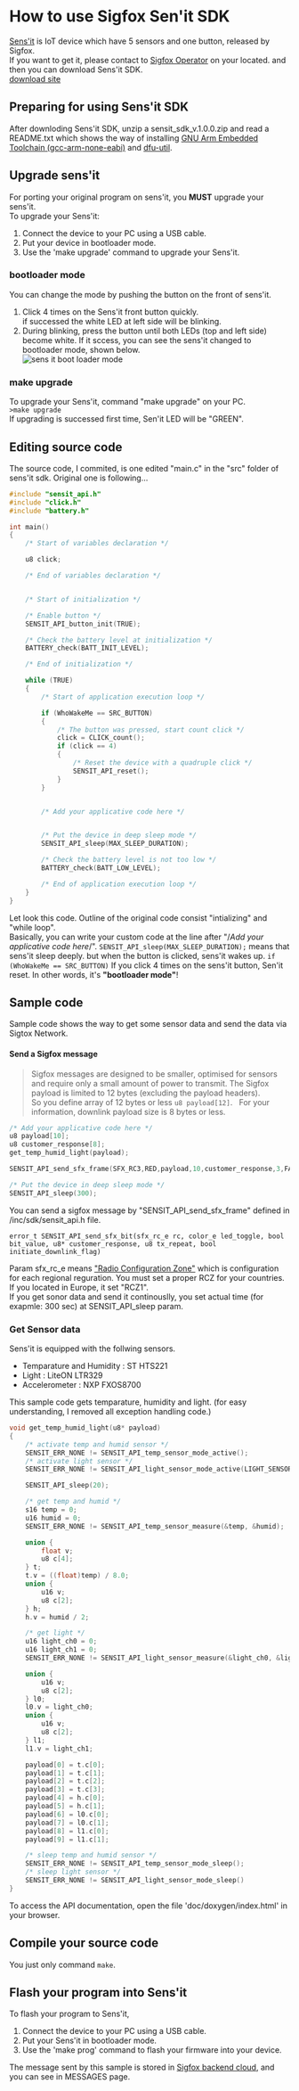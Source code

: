 # How to use Sigfox Sen'it SDK
[Sens'it](https://sensit.io/) is IoT device which have 5 sensors and one button, released by Sigfox.  
If you want to get it, please contact to [Sigfox Operator](https://www.sigfox.com/en/coverage) on your located. and then you can download Sens'it SDK.  
[download site](https://build.sigfox.com/sensit-for-developers/#sensit-sdk)
## Preparing for using Sens'it SDK
After downloding Sens'it SDK, unzip a sensit_sdk_v.1.0.0.zip and read a README.txt which shows the way of installing [GNU Arm Embedded Toolchain (gcc-arm-none-eabi)](https://developer.arm.com/open-source/gnu-toolchain/gnu-rm/downloads) and [dfu-util](https://sourceforge.net/projects/dfu-util/).
## Upgrade sens'it
For porting your original program on sens'it, you **MUST** upgrade your sens'it.  
To upgrade your Sens'it:
1. Connect the device to your PC using a USB cable.
2. Put your device in bootloader mode.
3. Use the 'make upgrade' command to upgrade your Sens'it.
### bootloader mode
You can change the mode by pushing the button on the front of sens'it.
1. Click 4 times on the Sens'it front button quickly.<br>if successed the white LED at left side will be blinking.
2. During blinking, press the button until both LEDs (top and left side) become white.
If it sccess, you can see the sens'it changed to bootloader mode, shown below.  
![sens it boot loader mode](https://user-images.githubusercontent.com/11493192/35894092-85d2df6a-0bf4-11e8-8aca-ba2035688c62.JPG)
### make upgrade
To upgrade your Sens'it, command "make upgrade" on your PC.  
```>make upgrade```  
If upgrading is successed first time, Sen'it LED will be "GREEN".
## Editing source code
The source code, I commited, is one edited "main.c" in the "src" folder of sens'it sdk.
Original one is following...
```c
#include "sensit_api.h"
#include "click.h"
#include "battery.h"

int main()
{
    /* Start of variables declaration */

    u8 click;

    /* End of variables declaration */


    /* Start of initialization */

    /* Enable button */
    SENSIT_API_button_init(TRUE);

    /* Check the battery level at initialization */
    BATTERY_check(BATT_INIT_LEVEL);

    /* End of initialization */

    while (TRUE)
    {
        /* Start of application execution loop */

        if (WhoWakeMe == SRC_BUTTON)
        {
            /* The button was pressed, start count click */
            click = CLICK_count();
            if (click == 4)
            {
                /* Reset the device with a quadruple click */
                SENSIT_API_reset();
            }
        }


        /* Add your applicative code here */


        /* Put the device in deep sleep mode */
        SENSIT_API_sleep(MAX_SLEEP_DURATION);

        /* Check the battery level is not too low */
        BATTERY_check(BATT_LOW_LEVEL);

        /* End of application execution loop */
    }
}
```
Let look this code.
Outline of the original code consist "intializing" and "while loop".  
Basically, you can write your custom code at the line after "/*Add your applicative code here*/".
```SENSIT_API_sleep(MAX_SLEEP_DURATION);``` means that sens'it sleep deeply. but when the button is clicked, sens'it wakes up. ```if (WhoWakeMe == SRC_BUTTON)```
If you click 4 times on the sens'it button, Sen'it reset. In other words, it's **"bootloader mode"**!  

## Sample code
Sample code shows the way to get some sensor data and send the data via Sigtox Network.
#### Send a Sigfox message
> Sigfox messages are designed to be smaller, optimised for sensors and require only a small amount of power to transmit. The Sigfox payload is limited to 12 bytes (excluding the payload headers).  
So you define array of 12 bytes or less ```u8 payload[12]```.  
For your information, downlink payload size is 8 bytes or less.
```c
/* Add your applicative code here */
u8 payload[10];
u8 customer_response[8];
get_temp_humid_light(payload);

SENSIT_API_send_sfx_frame(SFX_RC3,RED,payload,10,customer_response,3,FALSE);	

/* Put the device in deep sleep mode */
SENSIT_API_sleep(300);
```
You can send a sigfox message by "SENSIT_API_send_sfx_frame" defined in /inc/sdk/sensit_api.h file.  

```error_t SENSIT_API_send_sfx_bit(sfx_rc_e rc, color_e led_toggle, bool bit_value, u8* customer_response, u8 tx_repeat, bool initiate_downlink_flag)```  

Param sfx_rc_e means ["Radio Configuration Zone"](http://makers.sigfox.com/about/) which is configuration for each regional reguration.
You must set a proper RCZ for your countries. If you located in Europe, it set "RCZ1".  
If you get sonor data and send it continouslly, you set actual time (for exapmle: 300 sec) at SENSIT_API_sleep param.  
### Get Sensor data
Sens'it is equipped with the follwing sensors.  
- Temparature and Humidity : ST HTS221
- Light : LiteON LTR329
- Accelerometer : NXP FXOS8700  

This sample code gets temparature, humidity and light. (for easy understanding, I removed all exception handling code.)  
```c
void get_temp_humid_light(u8* payload)
{
	/* activate temp and humid sensor */
	SENSIT_ERR_NONE != SENSIT_API_temp_sensor_mode_active();
	/* activate light sensor */
	SENSIT_ERR_NONE != SENSIT_API_light_sensor_mode_active(LIGHT_SENSOR_SETTING_GAINx1);

	SENSIT_API_sleep(20);

	/* get temp and humid */
	s16 temp = 0;
	u16 humid = 0;
	SENSIT_ERR_NONE != SENSIT_API_temp_sensor_measure(&temp, &humid);

	union {
		float v;
		u8 c[4];
	} t;
	t.v = ((float)temp) / 8.0;
	union {
		u16 v;
		u8 c[2];
	} h;
	h.v = humid / 2;

	/* get light */
	u16 light_ch0 = 0;
	u16 light_ch1 = 0;	
	SENSIT_ERR_NONE != SENSIT_API_light_sensor_measure(&light_ch0, &light_ch1);

	union {
		u16 v;
		u8 c[2];
	} l0;
	l0.v = light_ch0;
	union {
		u16 v;
		u8 c[2];
	} l1;
	l1.v = light_ch1;

	payload[0] = t.c[0];
	payload[1] = t.c[1];
	payload[2] = t.c[2];
	payload[3] = t.c[3];
	payload[4] = h.c[0];
	payload[5] = h.c[1];
	payload[6] = l0.c[0];
	payload[7] = l0.c[1];
	payload[8] = l1.c[0];
	payload[9] = l1.c[1];

	/* sleep temp and humid sensor */
	SENSIT_ERR_NONE != SENSIT_API_temp_sensor_mode_sleep();
	/* sleep light sensor */
	SENSIT_ERR_NONE != SENSIT_API_light_sensor_mode_sleep()
}
```
To access the API documentation, open the file 'doc/doxygen/index.html' in your browser.  

## Compile your source code
You just only command ```make```.

## Flash your program into Sens'it
To flash your program to Sens'it,
1. Connect the device to your PC using a USB cable.  
2. Put your Sens'it in bootloader mode.  
3. Use the 'make prog' command to flash your firmware into your device.

The message sent by this sample is stored in [Sigfox backend cloud](https://backend.sigfox.com), and you can see in MESSAGES page.
